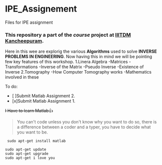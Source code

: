 # IPE_Assignement
Files for IPE assignment
### This repository a part of the _course_ project at [IIITDM Kancheepuram](http://www.iiitdm.ac.in/). 
Here in this wee are explorig the various __Algorithms__ used to solve **INVERSE PROBLEMS IN ENGINEERING**. Now having this in mind we will be pointing few key features of this workshop.
1.Linera Algebra
  -Matrices
  -Transformations
  -Inverse of the Matrix
    -Pseudo Inverse
    -Existence of Inverse
2.Tomography
  -How Computer Tomography works
  -Mathematics involved in these
  
To do:
- [ ]Submit Matlab Assignment 2.
- [x]Submit Matlab Assignment 1.

~~I Have to learn Matlab~~:+1:
>You can't code unless you don't know why you want to do so, there is a difference between a coder and a typer, you have to decide what you want to be.


` sudo apt-get install matlab`
``` 
sudo apt-get update
sudo apt-get upgrade
sudo apt-get i love you
```
